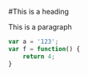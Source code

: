 #This is a heading

This is a paragraph

```javascript
var a = '123';
var f = function() {
	return 4;
}
```
